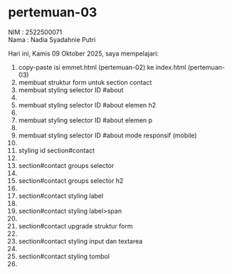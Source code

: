 # pertemuan-03

NIM : 2522500071<br>
Nama : Nadia Syadahnie Putri<br>

Hari ini, Kamis 09 Oktober 2025, saya mempelajari:
<ol>
    <li>copy-paste isi emmet.html (pertemuan-02) ke index.html (pertemuan-03)</li>
    <li>membuat struktur form untuk section contact</li>
    <li>membuat styling selector ID #about<li>
    <li>membuat styling selector ID #about elemen h2<li>
    <li>membuat styling selector ID #about elemen p<li>
    <li>membuat styling selector ID #about mode responsif (mobile)<li>
    <li>styling id section#contact<li>
    <li>section#contact groups selector<li>
    <li>section#contact groups selector h2<li>
    <li>section#contact styling label<li>
    <li>section#contact styling label>span<li>
    <li>section#contact upgrade struktur form<li>
    <li>section#contact styling input dan textarea<li>
    <li>section#contact styling tombol<li>
</ol>